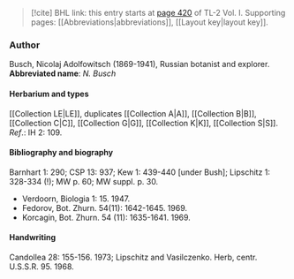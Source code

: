 > [!cite] BHL link: this entry starts at [page 420](https://www.biodiversitylibrary.org/page/33120551) of TL-2 Vol. I.
> Supporting pages: [[Abbreviations|abbreviations]], [[Layout key|layout key]].

### Author

Busch, Nicolaj Adolfowitsch (1869-1941), Russian botanist and explorer. 
**Abbreviated name**: *N. Busch*

#### Herbarium and types

[[Collection LE|LE]], duplicates [[Collection A|A]], [[Collection B|B]], [[Collection C|C]], [[Collection G|G]], [[Collection K|K]], [[Collection S|S]].
*Ref*.: IH 2: 109.

#### Bibliography and biography

Barnhart 1: 290; CSP 13: 937; Kew 1: 439-440 \[under Bush\]; Lipschitz 1: 328-334 (!); MW p. 60; MW suppl. p. 30.
- Verdoorn, Biologia 1: 15. 1947.
- Fedorov, Bot. Zhurn. 54(11): 1642-1645. 1969.
- Korcagin, Bot. Zhurn. 54 (11): 1635-1641. 1969.

#### Handwriting

Candollea 28: 155-156. 1973; Lipschitz and Vasilczenko. Herb, centr. U.S.S.R. 95. 1968.

